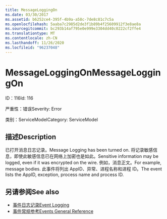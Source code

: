 ```yaml
---
title: MessageLoggingOn
ms.date: 03/30/2017
ms.assetid: b6252ce4-395f-4b9a-a58c-7de8c81c7c5a
ms.openlocfilehash: 5aaba7c2985d2de3f1b89b4f25609912f3e8ae8a
ms.sourcegitcommit: bc293b14af795e0e999e3304dd40c0222cf2ffe4
ms.translationtype: MT
ms.contentlocale: zh-CN
ms.lasthandoff: 11/26/2020
ms.locfileid: "96237048"
---
```

# <a name="messageloggingon"></a><span data-ttu-id="8d316-102">MessageLoggingOn</span><span class="sxs-lookup"><span data-stu-id="8d316-102">MessageLoggingOn</span></span>

<span data-ttu-id="8d316-103">ID：116</span><span class="sxs-lookup"><span data-stu-id="8d316-103">Id: 116</span></span>  
  
 <span data-ttu-id="8d316-104">严重性：错误</span><span class="sxs-lookup"><span data-stu-id="8d316-104">Severity: Error</span></span>  
  
 <span data-ttu-id="8d316-105">类别：ServiceModel</span><span class="sxs-lookup"><span data-stu-id="8d316-105">Category: ServiceModel</span></span>  
  
## <a name="description"></a><span data-ttu-id="8d316-106">描述</span><span class="sxs-lookup"><span data-stu-id="8d316-106">Description</span></span>  

 <span data-ttu-id="8d316-107">已打开消息日志记录。</span><span class="sxs-lookup"><span data-stu-id="8d316-107">Message Logging has been turned on.</span></span> <span data-ttu-id="8d316-108">将记录敏感信息，即使此敏感信息已在网络上加密也是如此。</span><span class="sxs-lookup"><span data-stu-id="8d316-108">Sensitive information may be logged, even if it was encrypted on the wire.</span></span> <span data-ttu-id="8d316-109">例如，消息正文。</span><span class="sxs-lookup"><span data-stu-id="8d316-109">For example, message bodies.</span></span> <span data-ttu-id="8d316-110">此事件将列出 AppID、异常、进程名称和进程 ID。</span><span class="sxs-lookup"><span data-stu-id="8d316-110">The event lists the AppID, exception, process name and process ID.</span></span>  
  
## <a name="see-also"></a><span data-ttu-id="8d316-111">另请参阅</span><span class="sxs-lookup"><span data-stu-id="8d316-111">See also</span></span>

- [<span data-ttu-id="8d316-112">事件日志记录</span><span class="sxs-lookup"><span data-stu-id="8d316-112">Event Logging</span></span>](index.md)
- [<span data-ttu-id="8d316-113">事件常规参考</span><span class="sxs-lookup"><span data-stu-id="8d316-113">Events General Reference</span></span>](events-general-reference.md)
